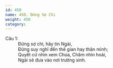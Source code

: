 ```yaml
---
id: 450
name: 450. Đừng Sợ Chi
weight: 450
category: 
---
```

<dl><dt>Câu 1:</dt><dd data-verse="1">Đừng sợ chi, hãy tin Ngài, <br/>Đừng suy nghĩ đến thế gian hay thân mình; <br/>Quyết cứ nhìn xem Chúa, Chăm nhìn hoài, <br/>Ngài sẽ đưa vào nơi trường sinh. </dd></dl>
